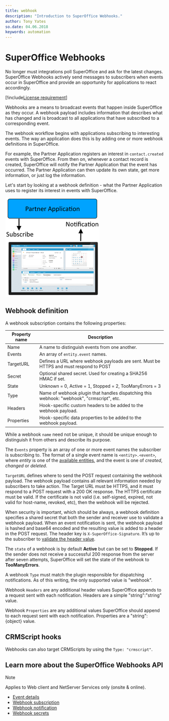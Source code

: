 ```yaml
---
title: webhook
description: "Introduction to SuperOffice Webhooks."
author: Tony Yates
so.date: 04.06.2018
keywords: automation
---
```


# SuperOffice Webhooks

No longer must integrations poll SuperOffice and ask for the latest changes. SuperOffice Webhooks actively send messages to subscribers when events occur in SuperOffice and provide an opportunity for applications to react accordingly.

[!include[License requirement](../../includes/req-dev-tools.md)]

Webhooks are a means to broadcast events that happen inside SuperOffice as they occur. A webhook payload includes information that describes what has changed and is broadcast to all applications that have subscribed to a corresponding event.

The webhook workflow begins with applications subscribing to interesting events. The way an application does this is by adding one or more webhook definitions in SuperOffice.

For example, the Partner Application registers an interest in `contact.created` events with SuperOffice. From then on, whenever a contact record is created, SuperOffice will notify the Partner Application that the event has occurred. The Partner Application can then update its own state, get more information, or just log the information.

Let's start by looking at a webhook definition - what the Partner Application uses to register its interest in events with SuperOffice.

![x][img1]

## Webhook definition

A webhook subscription contains the following properties:

| Property name | Description |
|---|---|
| Name | A name to distinguish events from one another. |
| Events | An array of `entity.event` names. |
| TargetURL | Defines a URL where webhook payloads are sent. Must be HTTPS and must respond to POST |
| Secret | Optional shared secret. Used for creating a SHA256 HMAC if set. |
| State | Unknown = 0, Active = 1, Stopped = 2, TooManyErrors = 3 |
| Type | Name of webhook plugin that handles dispatching this webhook: "webhook", "crmscript", etc. |
| Headers | Hook-specific custom headers to be added to the webhook payload. |
| Properties | Hook-specific data properties to be added to the webhook payload. |

While a webhook `name` need not be unique, it should be unique enough to distinguish it from others and describe its purpose.

The `Events` property is an array of one or more event names the subscriber is subscribing to. The format of a single event name is `<entity>.<event>`, where *entity* is one of the [available entities][1], and the event is one of *created*, *changed* or *deleted*.

`TargetURL` defines where to send the POST request containing the webhook payload. The webhook payload contains all relevant information needed by subscribers to take action. The Target URL must be HTTPS, and it must respond to a POST request with a 200 OK response. The HTTPS certificate must be valid. If the certificate is not valid (i.e. self-signed, expired, not valid for host-name, revoked, etc), then the webhook will be rejected.

When security is important, which should be always, a webhook definition specifies a shared secret that both the sender and receiver use to validate a webhook payload. When an event notification is sent, the webhook payload is hashed and base64 encoded and the resulting value is added to a header in the POST request. The header key is `X-SuperOffice-Signature`. It’s up to the subscriber to [validate the header value][4].

The `state` of a webhook is by default **Active** but can be set to **Stopped**. If the sender does not receive a successful 200 response from the server after seven attempts, SuperOffice will set the state of the webhook to **TooManyErrors**.

A webhook `Type` must match the plugin responsible for dispatching notifications. As of this writing, the only supported value is "webhook".

Webhook `Headers` are any additional header values SuperOffice appends to a request sent with each notification. Headers are a simple "string":"string" value.

Webhook `Properties` are any additional values SuperOffice should append to each request sent with each notification. Properties are a "string": {object} value.

## CRMScript hooks

Webhooks can also target CRMScripts by using the `Type: "crmscript"`. <!-- See @webhooks_crmscript for details. -->

## Learn more about the SuperOffice Webhooks API

> [!NOTE]
> Applies to Web client and NetServer Services only (onsite & online).

* [Event details][1]
* [Webhook subscription][2]
* [Webhook notification][3]
* [Webhook secrets][4]

<!-- Referenced links -->
[1]: event-details.md
[2]: subscription.md
[3]: notification.md
[4]: security.md

<!-- Referenced images -->
[img1]: media/webhook-subscribe-notification.png
